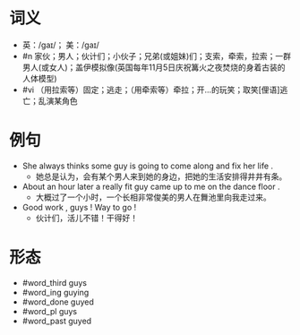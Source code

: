 # 词义
- 英：/ɡaɪ/； 美：/ɡaɪ/
- #n 家伙；男人；伙计们；小伙子；兄弟(或姐妹)们；支索，牵索，拉索；一群男人(或女人)；盖伊模拟像(英国每年11月5日庆祝篝火之夜焚烧的身着古装的人体模型)
- #vi （用拉索等）固定；逃走；（用牵索等）牵拉；开…的玩笑；取笑[俚语]逃亡；乱演某角色
# 例句
- She always thinks some guy is going to come along and fix her life .
	- 她总是认为，会有某个男人来到她的身边，把她的生活安排得井井有条。
- About an hour later a really fit guy came up to me on the dance floor .
	- 大概过了一个小时，一个长相非常俊美的男人在舞池里向我走过来。
- Good work , guys ! Way to go !
	- 伙计们，活儿不错！干得好！
# 形态
- #word_third guys
- #word_ing guying
- #word_done guyed
- #word_pl guys
- #word_past guyed
